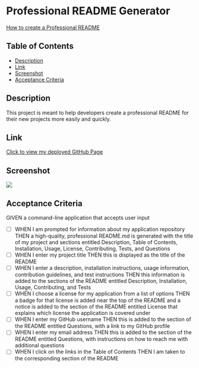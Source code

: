 # Professional README Generator

[How to create a Professional README](https://coding-boot-camp.github.io/full-stack/github/professional-readme-guide)

## Table of Contents
- [Description](#description)
- [Link](#link)
- [Screenshot](#screenshot)
- [Acceptance Criteria](#acceptance-criteria)

## Description
This project is meant to help developers create a professional README for their new projects more easily and quickly.

## Link
[Click to view my deployed GitHub Page](https://maggiemcc.github.io/readme-generator)

## Screenshot
![](/assets/screenshot.png)


## Acceptance Criteria
GIVEN a command-line application that accepts user input
- [ ] WHEN I am prompted for information about my application repository
THEN a high-quality, professional README.md is generated with the title of my project and sections entitled Description, Table of Contents, Installation, Usage, License, Contributing, Tests, and Questions
- [ ] WHEN I enter my project title
THEN this is displayed as the title of the README
- [ ] WHEN I enter a description, installation instructions, usage information, contribution guidelines, and test instructions
THEN this information is added to the sections of the README entitled Description, Installation, Usage, Contributing, and Tests
- [ ] WHEN I choose a license for my application from a list of options
THEN a badge for that license is added near the top of the README and a notice is added to the section of the README entitled License that explains which license the application is covered under
- [ ] WHEN I enter my GitHub username
THEN this is added to the section of the README entitled Questions, with a link to my GitHub profile
- [ ] WHEN I enter my email address
THEN this is added to the section of the README entitled Questions, with instructions on how to reach me with additional questions
- [ ] WHEN I click on the links in the Table of Contents
THEN I am taken to the corresponding section of the README
